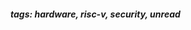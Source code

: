 <!-- Please prefix the notes with the date as in [22/12/2020] -->

##### tags: hardware, risc-v, security, unread